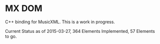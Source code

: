 MX DOM
=======

C++ binding for MusicXML.  This is a work in progress.

Current Status as of 2015-03-27, 364 Elements Implemented, 57 Elements to go.
